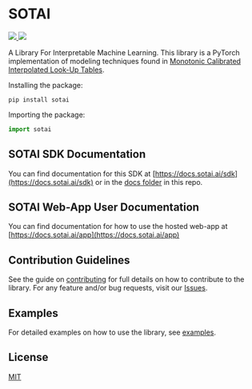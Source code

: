 # SOTAI

[![](https://img.shields.io/pypi/v/sotai) ](https://pypi.org/project/sotai/)[![](https://github.com/SOTAI-Labs/sotai/actions/workflows/tests.yml/badge.svg?branch=main)](https://github.com/SOTAI-Labs/sotai/actions/workflows/tests.yml)

A Library For Interpretable Machine Learning. This library is a PyTorch implementation of modeling techniques found in [Monotonic Calibrated Interpolated Look-Up Tables](https://jmlr.org/papers/volume17/15-243/15-243.pdf).

Installing the package:

```shell
pip install sotai
```

Importing the package:

```python
import sotai
```

## SOTAI SDK Documentation

You can find documentation for this SDK at [https://docs.sotai.ai/sdk](https://docs.sotai.ai/sdk) or in the [docs folder](./) in this repo.

## SOTAI Web-App User Documentation

You can find documentation for how to use the hosted web-app at [https://docs.sotai.ai/app](https://docs.sotai.ai/app)

## Contribution Guidelines

See the guide on [contributing](CONTRIBUTING.md) for full details on how to contribute to the library. For any feature and/or bug requests, visit our [Issues](https://github.com/SOTAI-Labs/sotai/issues).

## Examples

For detailed examples on how to use the library, see [examples](https://github.com/SOTAI-Labs/sotai/tree/main/docs/examples).

## License

[MIT](../LICENSE/)
